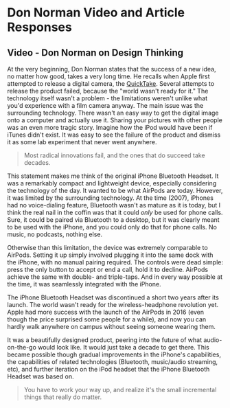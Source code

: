 # Don Norman Video and Article Responses

## Video - Don Norman on Design Thinking

At the very beginning, Don Norman states that the success of a new idea, no matter how good, takes a very long time. He recalls when Apple first attempted to release a digital camera, the [QuickTake](https://en.wikipedia.org/wiki/Apple_QuickTake). Several attempts to release the product failed, because the "world wasn't ready for it." The technology itself wasn't a problem - the limitations weren't unlike what you'd experience with a film camera anyway. The main issue was the surrounding technology. There wasn't an easy way to get the digital image onto a computer and actually use it. Sharing your pictures with other people was an even more tragic story. Imagine how the iPod would have been if iTunes didn't exist. It was easy to see the failure of the product and dismiss it as some lab experiment that never went anywhere.

> Most radical innovations fail, and the ones that do succeed take decades.

This statement makes me think of the original iPhone Bluetooth Headset. It was a remarkably compact and lightweight device, especially considering the technology of the day. It wanted to be what AirPods are today. However, it was limited by the surrounding technology. At the time (2007), iPhones had no voice-dialing feature, Bluetooth wasn't as mature as it is today, but I think the real nail in the coffin was that it could _only_ be used for phone calls. Sure, it could be paired via Bluetooth to a desktop, but it was clearly meant to be used with the iPhone, and you could only do that for phone calls. No music, no podcasts, nothing else.

Otherwise than this limitation, the device was extremely comparable to AirPods. Setting it up simply involved plugging it into the same dock with the iPhone, with no manual pairing required. The controls were dead simple: press the only button to accept or end a call, hold it to decline. AirPods achieve the same with double- and triple-taps. And in every way possible at the time, it was seamlessly integrated with the iPhone.

The iPhone Bluetooth Headset was discontinued a short two years after its launch. The world wasn't ready for the wireless-headphone revolution yet. Apple had more success with the launch of the AirPods in 2016 (even though the price surprised some people for a while), and now you can hardly walk anywhere on campus without seeing someone wearing them.

It was a beautifully designed product, peering into the future of what audio-on-the-go would look like. It would just take a decade to get there. This became possible though gradual improvements in the iPhone's capabilities, the capabilities of related technologies (Bluetooth, music/audio streaming, etc), and further iteration on the iPod headset that the iPhone Bluetooth Headset was based on.

> You have to work your way up, and realize it's the small incremental things that really do matter.
